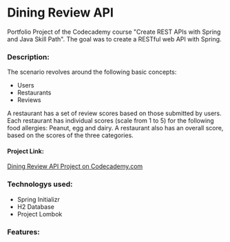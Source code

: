 Dining Review API
=================

Portfolio Project of the Codecademy course "Create REST APIs with Spring and Java Skill Path".
The goal was to create a RESTful web API with Spring.

### Description:
The scenario revolves around the following basic concepts:
+ Users
+ Restaurants
+ Reviews

A restaurant has a set of review scores based on those submitted by users. Each restaurant has individual scores (scale from 1 to 5) for the following food allergies:
Peanut, egg and dairy. A restaurant also has an overall score, based on the scores of the three categories.

#### Project Link:
[Dining Review API Project on Codecademy.com](https://www.codecademy.com/paths/create-rest-apis-with-spring-and-java/tracks/spring-apis-portfolio-project/modules/spring-dining-review-api/kanban_projects/dining-review-api)
### Technologys used:
+ Spring Initializr
+ H2 Database
+ Project Lombok

### Features:
